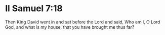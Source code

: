 # II Samuel 7:18

Then King David went in and sat before the Lord and said, Who am I, O Lord God, and what is my house, that you have brought me thus far?
